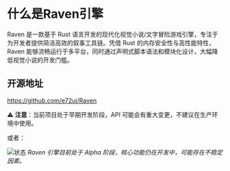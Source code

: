 # 什么是Raven引擎

Raven 是一款基于 Rust 语言开发的现代化视觉小说/文字冒险游戏引擎，专注于为开发者提供简洁高效的叙事工具链。凭借 Rust 的内存安全性与高性能特性，Raven 能够流畅运行于多平台，同时通过声明式脚本语法和模块化设计，大幅降低视觉小说的开发门槛。
## 开源地址

<a href="https://github.com/e72uj/Raven" target="_blank" class="github-icon">
    <i class="fab fa-github"></i> https://github.com/e72uj/Raven
</a>


⚠️ **注意**：当前项目处于早期开发阶段，API 可能会有重大变更，不建议在生产环境中使用。

或者：

![状态](https://img.shields.io/badge/状态-Alpha-red) 
*Raven 引擎目前处于 Alpha 阶段，核心功能仍在开发中，可能存在不稳定因素。*